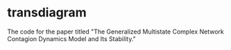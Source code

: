 # transdiagram
The code for the paper titled "The Generalized Multistate Complex Network Contagion Dynamics Model and Its Stability."
